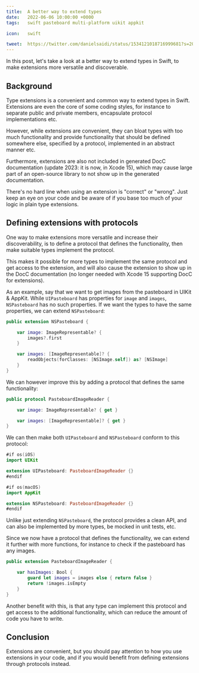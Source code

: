 ```yaml
---
title:  A better way to extend types
date:   2022-06-06 10:00:00 +0000
tags:   swift pasteboard multi-platform uikit appkit

icon:   swift

tweet:  https://twitter.com/danielsaidi/status/1534121018716999681?s=20&t=HuAkOPV9JSNSw7eWgtmaVQ
---
```


In this post, let's take a look at a better way to extend types in Swift, to make extensions more versatile and discoverable.


## Background

Type extensions is a convenient and common way to extend types in Swift. Extensions are even the core of some coding styles, for instance to separate public and private members, encapsulate protocol implementations etc.

However, while extensions are convenient, they can bloat types with too much functionality and provide functionality that should be defined somewhere else, specified by a protocol, implemented in an abstract manner etc.

Furthermore, extensions are also not included in generated DocC documentation (update 2023: it is now, in Xcode 15), which may cause large part of an open-source library to not show up in the generated documentation.

There's no hard line when using an extension is "correct" or "wrong". Just keep an eye on your code and be aware of if you base too much of your logic in plain type extensions.


## Defining extensions with protocols

One way to make extensions more versatile and increase their discoverability, is to define a protocol that defines the functionality, then make suitable types implement the protocol.

This makes it possible for more types to implement the same protocol and get access to the extension, and will also cause the extension to show up in the DocC documentation (no longer needed with Xcode 15 supporting DocC for extensions).

As an example, say that we want to get images from the pasteboard in UIKit & AppKit. While `UIPasteboard` has properties for `image` and `images`, `NSPasteboard` has no such properties. If we want the types to have the same properties, we can extend `NSPasteboard`:

```swift
public extension NSPasteboard {

    var image: ImageRepresentable? {
        images?.first
    }

    var images: [ImageRepresentable]? {
        readObjects(forClasses: [NSImage.self]) as? [NSImage]
    }
}
```

We can however improve this by adding a protocol that defines the same functionality:

```swift
public protocol PasteboardImageReader {

    var image: ImageRepresentable? { get }

    var images: [ImageRepresentable]? { get }
}
```

We can then make both `UIPasteboard` and `NSPasteboard` conform to this protocol:

```swift
#if os(iOS)
import UIKit

extension UIPasteboard: PasteboardImageReader {}
#endif

#if os(macOS)
import AppKit

extension NSPasteboard: PasteboardImageReader {}
#endif
```

Unlike just extending `NSPasteboard`, the protocol provides a clean API, and can also be implemented by more types, be mocked in unit tests, etc.

Since we now have a protocol that defines the functionality, we can extend it further with more functions, for instance to check if the pasteboard has any images.

```swift
public extension PasteboardImageReader {

    var hasImages: Bool {
        guard let images = images else { return false }
        return !images.isEmpty
    }
}
```

Another benefit with this, is that any type can implement this protocol and get access to the additional functionality, which can reduce the amount of code you have to write.


## Conclusion

Extensions are convenient, but you should pay attention to how you use extensions in your code, and if you would benefit from defining extensions through protocols instead.